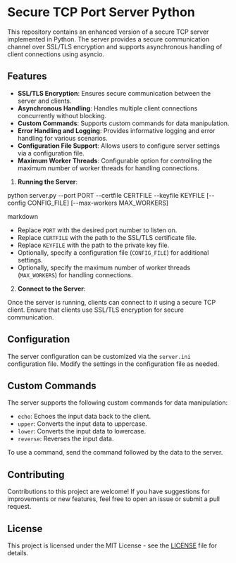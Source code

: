 # Secure TCP Port Server Python

This repository contains an enhanced version of a secure TCP server implemented in Python. The server provides a secure communication channel over SSL/TLS encryption and supports asynchronous handling of client connections using asyncio.

## Features

- **SSL/TLS Encryption**: Ensures secure communication between the server and clients.
- **Asynchronous Handling**: Handles multiple client connections concurrently without blocking.
- **Custom Commands**: Supports custom commands for data manipulation.
- **Error Handling and Logging**: Provides informative logging and error handling for various scenarios.
- **Configuration File Support**: Allows users to configure server settings via a configuration file.
- **Maximum Worker Threads**: Configurable option for controlling the maximum number of worker threads for handling connections.



1. **Running the Server**:

python server.py --port PORT --certfile CERTFILE --keyfile KEYFILE [--config CONFIG_FILE] [--max-workers MAX_WORKERS]

markdown


- Replace `PORT` with the desired port number to listen on.
- Replace `CERTFILE` with the path to the SSL/TLS certificate file.
- Replace `KEYFILE` with the path to the private key file.
- Optionally, specify a configuration file (`CONFIG_FILE`) for additional settings.
- Optionally, specify the maximum number of worker threads (`MAX_WORKERS`) for handling connections.

2. **Connect to the Server**:

Once the server is running, clients can connect to it using a secure TCP client. Ensure that clients use SSL/TLS encryption for secure communication.

## Configuration

The server configuration can be customized via the `server.ini` configuration file. Modify the settings in the configuration file as needed.

## Custom Commands

The server supports the following custom commands for data manipulation:

- `echo`: Echoes the input data back to the client.
- `upper`: Converts the input data to uppercase.
- `lower`: Converts the input data to lowercase.
- `reverse`: Reverses the input data.

To use a command, send the command followed by the data to the server.

## Contributing

Contributions to this project are welcome! If you have suggestions for improvements or new features, feel free to open an issue or submit a pull request.

## License

This project is licensed under the MIT License - see the [LICENSE](LICENSE) file for details.
